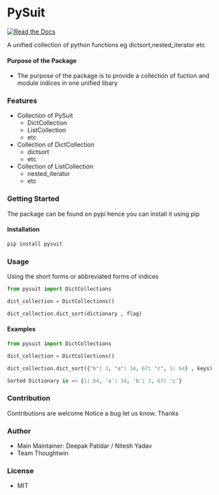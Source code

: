 # PySuit

[![Read the Docs](https://readthedocs.org/projects/py-suit/badge/?version=latest)](py-suit.rtfd.io/en/latest/)


A unified collection of python functions  eg dictsort,nested_iterator etc

#### Purpose of the Package
+ The purpose of the package is to provide a collection of fuction and module indices in one unified libary


### Features
+ Collection of PySuit
	- DictCollection
	- ListCollection
	- etc 
+ Collection of DictCollection
	- dictsort
    - etc 
+ Collection of ListCollection
    - nested_iterator
    - etc 




### Getting Started
The package can be found on pypi hence you can install it using pip

#### Installation
```bash
pip install pysuit
```


### Usage
Using the short forms or abbreviated forms of indices
```python
from pysuit import DictCollections

dict_collection = DictCollections()

dict_collection.dict_sort(dictionary , flag)

```

#### Examples
```python
from pysuit import DictCollections
```
```python
dict_collection = DictCollections()
```
```python
dict_collection.dict_sort({"b": 3, "a": 34, 67: "c", 1: 64} , keys)
```
```python
Sorted Dictionary is => {1: 64, 'a': 34, 'b': 3, 67: 'c'}
```

### Contribution
Contributions are welcome
Notice a bug let us know. Thanks


### Author
+ Main Maintainer: Deepak Patidar / Nitesh Yadav
+ Team Thoughtwin

### License
+ MIT
